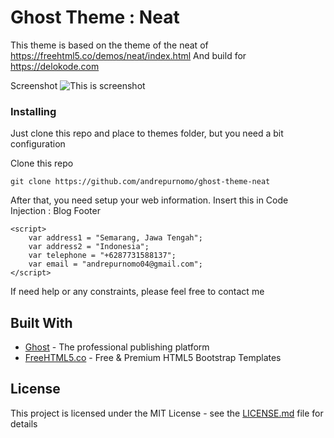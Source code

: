 # Ghost Theme : Neat

This theme is based on the theme of the neat of https://freehtml5.co/demos/neat/index.html
And build for https://delokode.com

Screenshot
![This is screenshot](https://raw.githubusercontent.com/andrepurnomo/ghost-theme-neat/master/neat/assets/images/ss1.jpg)


### Installing

Just clone this repo and place to themes folder, but you need a bit configuration

Clone this repo

```
git clone https://github.com/andrepurnomo/ghost-theme-neat
```

After that, you need setup your web information. Insert this in Code Injection : Blog Footer

```
<script>
    var address1 = "Semarang, Jawa Tengah";
    var address2 = "Indonesia";
    var telephone = "+6287731588137";
    var email = "andrepurnomo04@gmail.com";
</script>
```

If need help or any constraints, please feel free to contact me


## Built With

* [Ghost](https://ghost.org/) - The professional publishing platform
* [FreeHTML5.co](https://freehtml5.co/) - Free & Premium HTML5 Bootstrap Templates


## License

This project is licensed under the MIT License - see the [LICENSE.md](LICENSE.md) file for details

